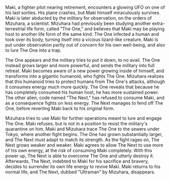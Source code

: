<!-- Ultraman (2004) -->

Maki, a fighter pilot nearing retirement, encounters a glowing UFO on one of his last sorties. His plane crashes, but Maki himself miraculously survives. Maki is later abducted by the military for observation, on the orders of Mizuhara, a scientist. Mizuhara had previously been studying another extra-terrestrial life form, called "The One," and believes that Maki may be playing host to another life form of the same kind. The One infected a human and took over its body, turning itself into a vicious lizard-like creature. Maki is put under observation partly out of concern for his own well-being, and also to lure The One into a trap.

The One appears and the military tries to put it down, to no avail. The One instead grows larger and more powerful, and sends the military into full retreat. Maki becomes aware of a new power growing inside of himself, and transforms into a gigantic humanoid, who fights The One. Mizuhara realizes that this humanoid tries to protect humans from The One's attacks, although it consumes energy much more quickly. The One reveals that because he has completely consumed his human host, he has more sustained power. The other alien, code named "The Next," has refused to consume Maki, and as a consequence fights on less energy. The Next manages to fend off The One, before reverting Maki back to his original form.

Mizuhara tries to use Maki for further operations meant to lure and engage The One. Maki refuses, but is not in a position to resist the military's quarantine on him. Maki and Mizuhara trace The One to the sewers under Tokyo, where another fight begins. The One has grown substantially larger, and The Next must adapt to match its strength. As the fight rages on, The Next grows weaker and weaker. Maki agrees to allow The Next to use more of his own energy, at the risk of consuming Maki completely. With this power up, The Next is able to overcome The One and utterly destroy it. Afterwards, The Next, indebted to Maki for his sacrifice and bravery, decides to surrender its own life energy to revive Maki. Maki returns to his normal life, and The Next, dubbed "Ultraman" by Mizuhara, disappears.